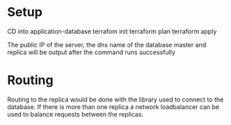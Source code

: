 # Setup
CD into application-database
terrafom init
terraform plan
terraform apply

The public IP of the server, the dns name of the database master and replica will be output after the command runs successfully

# Routing

Routing to the replica would be done with the library used to connect to the database. If there is more than one replica a network loadbalancer can be used to balance requests between the replicas. 